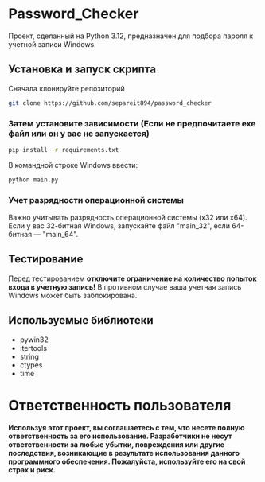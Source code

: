# Password_Checker

Проект, сделанный на Python 3.12, предназначен для подбора пароля к учетной записи Windows.

## Установка и запуск скрипта

Сначала клонируйте репозиторий

```bash
git clone https://github.com/separeit894/password_checker
```
### Затем установите зависимости (Если не предпочитаете exe файл или он у вас не запускается)

```bash
pip install -r requirements.txt
```
В командной строке Windows ввести: 
```bash
python main.py
```

### Учет разрядности операционной системы

Важно учитывать разрядность операционной системы (x32 или x64). Если у вас 32-битная Windows, запускайте файл "main_32", если 64-битная — "main_64".

## Тестирование 

Перед тестированием **отключите ограничение на количество попыток входа в учетную запись!** В противном случае ваша учетная запись Windows может быть заблокирована.


## Используемые библиотеки
* pywin32
* itertools
* string
* ctypes
* time

# Ответственность пользователя

**Используя этот проект, вы соглашаетесь с тем, что несете полную ответственность за его использование. Разработчики не несут ответственности за любые убытки, повреждения или другие последствия, возникающие в результате использования данного программного обеспечения. Пожалуйста, используйте его на свой страх и риск.**

